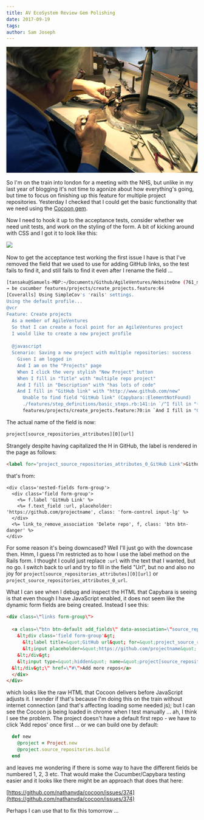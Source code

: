 ```yaml
---
title: AV EcoSystem Review Gem Polishing
date: 2017-09-19
tags: 
author: Sam Joseph
---
```


![diamond polisher](../images/diamond_polisher.jpg)

So I'm on the train into london for a meeting with the NHS, but unlike in my last year of blogging it's not time to agonize about how everything's going, but time to focus on finishing up this feature for multiple project repositories.  Yesterday I checked that I could get the basic functionality that we need using the [Cocoon gem](https://github.com/nathanvda/cocoon).

Now I need to hook it up to the acceptance tests, consider whether we need unit tests, and work on the styling of the form.  A bit of kicking around with CSS and I got it to look like this:

![](https://dl.dropbox.com/s/ye8fwrjwksuntil/Screenshot%202017-09-19%2009.41.43.png?dl=0)

Now to get the acceptance test working the first issue I have is that I've removed the field that we used to use for adding GitHub links, so the test fails to find it, and still fails to find it even after I rename the field ...

```sh
[tansaku@Samuels-MBP:~/Documents/Github/AgileVentures/WebsiteOne (761_multiple_source_repository)]$ 
→ be cucumber features/projects/create_projects.feature:64
[Coveralls] Using SimpleCov's 'rails' settings.
Using the default profile...
@vcr
Feature: Create projects
  As a member of AgileVentures
  So that I can create a focal point for an AgileVentures project
  I would like to create a new project profile

  @javascript
  Scenario: Saving a new project with multiple repositories: success       # features/projects/create_projects.feature:64
    Given I am logged in                                                   # features/step_definitions/user_steps.rb:63
    And I am on the "Projects" page                                        # features/step_definitions/basic_steps.rb:84
    When I click the very stylish "New Project" button                     # features/step_definitions/basic_steps.rb:291
    When I fill in "Title" with "multiple repo project"                    # features/step_definitions/basic_steps.rb:140
    And I fill in "Description" with "has lots of code"                    # features/step_definitions/basic_steps.rb:140
    And I fill in "GitHub link" with "http://www.github.com/new"           # features/step_definitions/basic_steps.rb:140
      Unable to find field "GitHub link" (Capybara::ElementNotFound)
      ./features/step_definitions/basic_steps.rb:141:in `/^I fill in "([^"]*)" with "([^"]*)"$/'
      features/projects/create_projects.feature:70:in `And I fill in "GitHub link" with "http://www.github.com/new"'
```

The actual name of the field is now:

```html
project[source_repositories_attributes][0][url]
```

Strangely despite having capitalized the H in GitHub, the label is rendered in the page as follows:

```html
<label for="project_source_repositories_attributes_0_GitHub Link">Github link</label>
```

that's from:

```erb
<div class='nested-fields form-group'>
  <div class='field form-group'>
    <%= f.label 'GitHub Link' %>
    <%= f.text_field :url, placeholder: 'https://github.com/projectname', class: 'form-control input-lg' %>
  </div>
  <%= link_to_remove_association 'Delete repo', f, class: 'btn btn-danger' %>
</div>
```

For some reason it's being downcased?  Well I'll just go with the downcase then.  Hmm, I guess I'm restricted as to how I use the label method on the Rails form.  I thought I could just replace `:url` with the text that I wanted, but no go.  I switch back to url and try to fill in the field "Url", but no and also no joy for `project[source_repositories_attributes][0][url]` or `project_source_repositories_attributes_0_url`.

What I can see when I debug and inspect the HTML that Capybara is seeing is that even though I have JavaScript enabled, it does not seem like the dynamic form fields are being created.  Instead I see this:

```html
<div class=\"links form-group\">
          
  <a class=\"btn btn-default add_fields\" data-association=\"source_repository\" data-associations=\"source_repositories\" data-association-insertion-template=\"&lt;div class='nested-fields form-group'&gt;
    &lt;div class='field form-group'&gt;
      &lt;label title=&quot;GitHub url&quot; for=&quot;project_source_repositories_attributes_new_source_repositories_url&quot;&gt;Url&lt;/label&gt;
      &lt;input placeholder=&quot;https://github.com/projectname&quot; class=&quot;form-control input-lg&quot; type=&quot;text&quot; name=&quot;project[source_repositories_attributes][new_source_repositories][url]&quot; id=&quot;project_source_repositories_attributes_new_source_repositories_url&quot; /&gt;
    &lt;/div&gt;
    &lt;input type=&quot;hidden&quot; name=&quot;project[source_repositories_attributes][new_source_repositories][_destroy]&quot; id=&quot;project_source_repositories_attributes_new_source_repositories__destroy&quot; value=&quot;false&quot; /&gt;&lt;a class=&quot;btn btn-danger remove_fields dynamic&quot; href=&quot;#&quot;&gt;Delete repo&lt;/a&gt;
  &lt;/div&gt;\" href=\"#\">Add more repos</a>
  </div>
</div>
```

which looks like the raw HTML that Cocoon delivers before JavaScript adjusts it.  I wonder if that's because I'm doing this on the train without internet connection (and that's affecting loading some needed js); but I can see the Cocoon js being loaded in chrome when I test manually ... ah, I think I see the problem.  The project doesn't have a default first repo - we have to click 'Add repos' once first ... or we can build one by default:

```rb
  def new
    @project = Project.new
    @project.source_repositories.build
  end
```
and leaves me wondering if there is some way to have the different fields be numbered 1, 2, 3 etc. That would make the Cucumber/Capybara testing easier and it looks like there might be an approach that does that here:

[https://github.com/nathanvda/cocoon/issues/374](https://github.com/nathanvda/cocoon/issues/374)

Perhaps I can use that to fix this tomorrow ...




